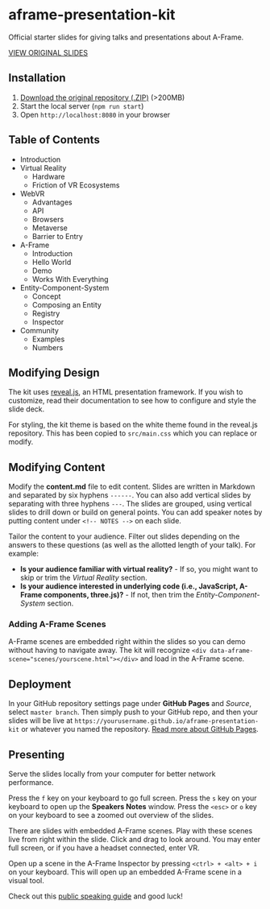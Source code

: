 # aframe-presentation-kit

Official starter slides for giving talks and presentations about A-Frame.

[VIEW ORIGINAL SLIDES](https://aframe.io/aframe-presentation-kit/#/)

## Installation

1. [Download the original repository (.ZIP)](http://github.com/aframevr/aframe-presentation-kit/zipball/master) (>200MB)
2. Start the local server (`npm run start`)
3. Open `http://localhost:8080` in your browser

## Table of Contents

- Introduction
- Virtual Reality
  - Hardware
  - Friction of VR Ecosystems
- WebVR
  - Advantages
  - API
  - Browsers
  - Metaverse
  - Barrier to Entry
- A-Frame
  - Introduction
  - Hello World
  - Demo
  - Works With Everything
- Entity-Component-System
  - Concept
  - Composing an Entity
  - Registry
  - Inspector
- Community
  - Examples
  - Numbers

## Modifying Design

The kit uses [reveal.js](https://github.com/hakimel/reveal.js/), an HTML
presentation framework. If you wish to customize, read their documentation to
see how to configure and style the slide deck.

For styling, the kit theme is based on the white theme found in the reveal.js
repository. This has been copied to `src/main.css` which you can replace or
modify.

## Modifying Content

Modify the **content.md** file to edit content. Slides are written in Markdown
and separated by six hyphens `------`. You can also add vertical slides by
separating with three hyphens `---`. The slides are grouped, using vertical
slides to drill down or build on general points. You can add speaker notes
by putting content under `<!-- NOTES -->` on each slide.

Tailor the content to your audience. Filter out slides depending on the answers
to these questions (as well as the allotted length of your talk). For example:

- **Is your audience familiar with virtual reality?** - If so, you might want to skip or trim the *Virtual Reality* section.
- **Is your audience interested in underlying code (i.e., JavaScript, A-Frame components, three.js)?** - If not, then trim the *Entity-Component-System* section.

### Adding A-Frame Scenes

A-Frame scenes are embedded right within the slides so you can demo without
having to navigate away. The kit will recognize `<div
data-aframe-scene="scenes/yourscene.html"></div>` and load in the A-Frame
scene.

## Deployment

In your GitHub repository settings page under **GitHub Pages** and *Source*,
select `master branch`. Then simply push to your GitHub repo, and then your
slides will be live at `https://yourusername.github.io/aframe-presentation-kit`
or whatever you named the repository. [Read more about GitHub
Pages](https://github.com/blog/2228-simpler-github-pages-publishing).

## Presenting

Serve the slides locally from your computer for better network performance.

Press the `f` key on your keyboard to go full screen. Press the `s` key on your
keyboard to open up the **Speakers Notes** window. Press the `<esc>` or `o` key
on your keyboard to see a zoomed out overview of the slides.

There are slides with embedded A-Frame scenes. Play with these scenes live from
right within the slide. Click and drag to look around. You may enter full
screen, or if you have a headset connected, enter VR.

Open up a scene in the A-Frame Inspector by pressing `<ctrl> + <alt> + i` on
your keyboard. This will open up an embedded A-Frame scene in a visual tool.

Check out this [public speaking guide](http://speaking.io/) and good luck!
